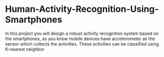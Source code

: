 # Human-Activity-Recognition-Using-Smartphones
In this project you will design a robust activity recognition system based on the smartphones, as you know mobile devices have accelerometer as the sensor which collects the activities. These activities can be classified using K-nearest neighbor
